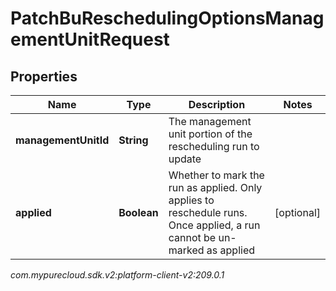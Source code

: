 # PatchBuReschedulingOptionsManagementUnitRequest


## Properties

| Name | Type | Description | Notes |
| ------------ | ------------- | ------------- | ------------- |
| **managementUnitId** | **String** | The management unit portion of the rescheduling run to update |  |
| **applied** | **Boolean** | Whether to mark the run as applied.  Only applies to reschedule runs.  Once applied, a run cannot be un-marked as applied |  [optional] |




_com.mypurecloud.sdk.v2:platform-client-v2:209.0.1_
